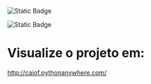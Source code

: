 ![Static Badge](https://img.shields.io/badge/by%20caio-cyan)

![Static Badge](https://img.shields.io/badge/state-em%20desenvolvimento-blue)

# Visualize o projeto em:
http://caiof.pythonanywhere.com/


